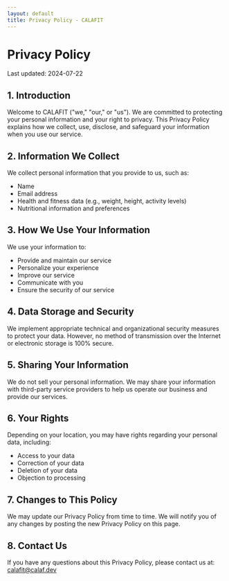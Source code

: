 ```yaml
---
layout: default
title: Privacy Policy - CALAFIT
---
```


# Privacy Policy

Last updated: 2024-07-22

## 1. Introduction

Welcome to CALAFIT ("we," "our," or "us"). We are committed to protecting your personal information and your right to privacy. This Privacy Policy explains how we collect, use, disclose, and safeguard your information when you use our service.

## 2. Information We Collect

We collect personal information that you provide to us, such as:
- Name
- Email address
- Health and fitness data (e.g., weight, height, activity levels)
- Nutritional information and preferences

## 3. How We Use Your Information

We use your information to:
- Provide and maintain our service
- Personalize your experience
- Improve our service
- Communicate with you
- Ensure the security of our service

## 4. Data Storage and Security

We implement appropriate technical and organizational security measures to protect your data. However, no method of transmission over the Internet or electronic storage is 100% secure.

## 5. Sharing Your Information

We do not sell your personal information. We may share your information with third-party service providers to help us operate our business and provide our services.

## 6. Your Rights

Depending on your location, you may have rights regarding your personal data, including:
- Access to your data
- Correction of your data
- Deletion of your data
- Objection to processing

## 7. Changes to This Policy

We may update our Privacy Policy from time to time. We will notify you of any changes by posting the new Privacy Policy on this page.

## 8. Contact Us

If you have any questions about this Privacy Policy, please contact us at: calafit@calaf.dev
